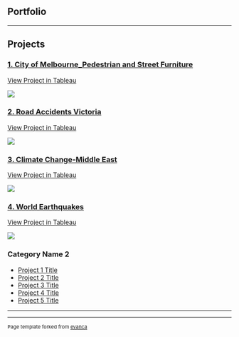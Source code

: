 ## Portfolio

---

## Projects

### [1. City of Melbourne_Pedestrian and Street Furniture](/sample_page)

<a href="https://public.tableau.com/profile/aqsa7618#!/vizhome/CityofMelbourne-PedesterianandStreetFurniture/PedestrianSensoracrossMelbourne">View Project in Tableau</a> 

<img src ="images/melbourne_city_hertiage.jpg">

### [2. Road Accidents Victoria](/pdf/sample_presentation.pdf)

<a href="https://public.tableau.com/profile/aqsa7618#!/vizhome/RoadAccidentVictoria/AccidentsinVictoria">View Project in Tableau</a> 

<img src="images/accidents.jpg?raw=true"/>

### [3. Climate Change-Middle East](http://example.com/)

<a href="https://public.tableau.com/profile/aqsa7618#!/vizhome/MiddleeastClimateChange-1901-2016/PopulationofMiddleEast">View Project in Tableau</a> 

<img src="images/climate_change.jpg?raw=true"/>


### [4. World Earthquakes ](http://example.com/)

<a href="https://public.tableau.com/profile/aqsa7618#!/vizhome/WorldEarthquakes2000-2020/EarthquakesaroundtheWorld">View Project in Tableau</a> 

<img src="images/eathquakes.jpg?raw=true"/>

### Category Name 2

- [Project 1 Title](http://example.com/)
- [Project 2 Title](http://example.com/)
- [Project 3 Title](http://example.com/)
- [Project 4 Title](http://example.com/)
- [Project 5 Title](http://example.com/)

---




---
<p style="font-size:11px">Page template forked from <a href="https://github.com/evanca/quick-portfolio">evanca</a></p>
<!-- Remove above link if you don't want to attibute -->
